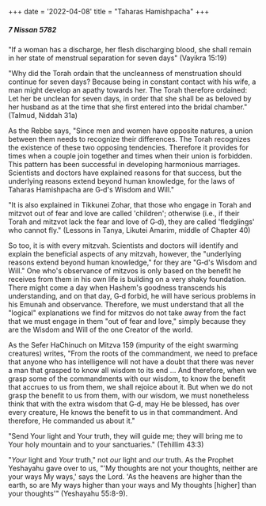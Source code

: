 +++
date = '2022-04-08'
title = "Taharas Hamishpacha"
+++

##### 7 Nissan 5782

"If a woman has a discharge, her flesh discharging blood, she shall remain in her state of menstrual separation for seven days" (Vayikra 15:19)

"Why did the Torah ordain that the uncleanness of menstruation should continue for seven days? Because being in constant contact with his wife, a man might develop an apathy towards her. The Torah therefore ordained: Let her be unclean for seven days, in order that she shall be as beloved by her husband as at the time that she first entered into the bridal chamber." (Talmud, Niddah 31a)

As the Rebbe says, "Since men and women have opposite natures, a union between them needs to recognize their differences. The Torah recognizes the existence of these two opposing tendencies. Therefore it provides for times when a couple join together and times when their union is forbidden. This pattern has been successful in developing harmonious marriages. Scientists and doctors have explained reasons for that success, but the underlying reasons extend beyond human knowledge, for the laws of Taharas Hamishpacha are G‑d's Wisdom and Will."

"It is also explained in Tikkunei Zohar, that those who engage in Torah and mitzvot out of fear and love are called 'children'; otherwise (i.e., if their Torah and mitzvot lack the fear and love of G‑d), they are called 'fledglings' who cannot fly." (Lessons in Tanya, Likutei Amarim, middle of Chapter 40)

So too, it is with every mitzvah. Scientists and doctors will identify and explain the beneficial aspects of any mitzvah, however, the "underlying reasons extend beyond human knowledge," for they are "G‑d's Wisdom and Will." One who's observance of mitzvos is only based on the benefit he receives from them in his own life is building on a very shaky foundation. There might come a day when Hashem's goodness transcends his understanding, and on that day, G‑d forbid, he will have serious problems in his Emunah and observance. Therefore, we must understand that all the "logical" explanations we find for mitzvos do not take away from the fact that we must engage in them "out of fear and love," simply because they are the Wisdom and Will of the one Creator of the world.

As the Sefer HaChinuch on Mitzva 159 (impurity of the eight swarming creatures) writes, "From the roots of the commandment, we need to preface that anyone who has intelligence will not have a doubt that there was never a man that grasped to know all wisdom to its end ... And therefore, when we grasp some of the commandments with our wisdom, to know the benefit that accrues to us from them, we shall rejoice about it. But when we do not grasp the benefit to us from them, with our wisdom, we must nonetheless think that with the extra wisdom that G‑d, may He be blessed, has over every creature, He knows the benefit to us in that commandment. And therefore, He commanded us about it."

"Send Your light and Your truth, they will guide me; they will bring me to Your holy mountain and to your sanctuaries." (Tehillim 43:3)

"_Your_ light and _Your_ truth," not _our_ light and _our_ truth. As the Prophet Yeshayahu gave over to us, "'My thoughts are not your thoughts, neither are your ways My ways,' says the Lord. 'As the heavens are higher than the earth, so are My ways higher than your ways and My thoughts [higher] than your thoughts'" (Yeshayahu 55:8-9).
